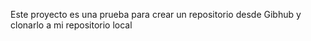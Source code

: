 Este proyecto es una prueba para crear un repositorio desde Gibhub y clonarlo a mi repositorio local